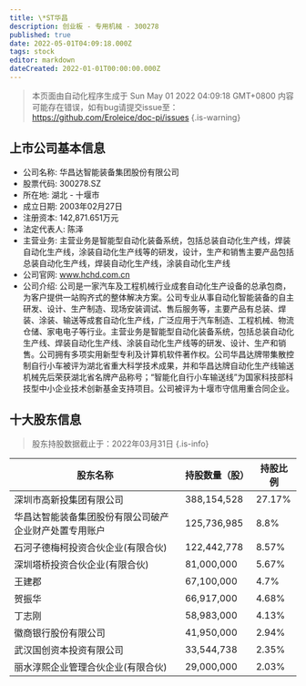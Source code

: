 ```yaml
---
title: \*ST华昌
description: 创业板 - 专用机械 - 300278
published: true
date: 2022-05-01T04:09:18.000Z
tags: stock
editor: markdown
dateCreated: 2022-01-01T00:00:00.000Z
---
```


> 本页面由自动化程序生成于 Sun May 01 2022 04:09:18 GMT+0800
> 内容可能存在错误，如有bug请提交issue至：https://github.com/Eroleice/doc-pi/issues
{.is-warning}

## 上市公司基本信息
- 公司名称: 华昌达智能装备集团股份有限公司
- 股票代码: 300278.SZ
- 所在地: 湖北 - 十堰市
- 成立日期: 2003年02月27日
- 注册资本: 142,871.651万元
- 法定代表人: 陈泽
- 主营业务: 主营业务是智能型自动化装备系统，包括总装自动化生产线，焊装自动化生产线，涂装自动化生产线等的研发，设计，生产和销售主要产品包括总装自动化生产线，焊装自动化生产线，涂装自动化生产线
- 公司官网: www.hchd.com.cn
- 公司介绍: 公司是一家汽车及工程机械行业成套自动化生产设备的总承包商，为客户提供一站购齐式的整体解决方案。公司专业从事自动化智能装备的自主研发、设计、生产制造、现场安装调试、售后服务等，主要产品有总装、焊装、涂装、输送等成套自动化生产线，广泛应用于汽车制造、工程机械、物流仓储、家电电子等行业。主营业务是智能型自动化装备系统，包括总装自动化生产线、焊装自动化生产线、涂装自动化生产线等的研发、设计、生产和销售。公司拥有多项实用新型专利及计算机软件著作权。公司华昌达牌带集散控制自行小车被评为湖北省重大科学技术成果，并和华昌达牌自动化生产线输送机械先后荣获湖北省名牌产品称号；“智能化自行小车输送线”为国家科技部科技型中小企业技术创新基金支持项目。公司被评为十堰市守信用重合同企业。


## 十大股东信息
> 股东持股数据截止于：2022年03月31日
{.is-info}

| 股东名称 | 持股数量（股） | 持股比例 |
| --- | --- | --- |
| 深圳市高新投集团有限公司 | 388,154,528 | 27.17% |
| 华昌达智能装备集团股份有限公司破产企业财产处置专用账户 | 125,736,985 | 8.8% |
| 石河子德梅柯投资合伙企业(有限合伙) | 122,442,778 | 8.57% |
| 深圳塔桥投资合伙企业(有限合伙) | 81,000,000 | 5.67% |
| 王建郡 | 67,100,000 | 4.7% |
| 贺振华 | 66,917,000 | 4.68% |
| 丁志刚 | 58,983,000 | 4.13% |
| 徽商银行股份有限公司 | 41,950,000 | 2.94% |
| 武汉国创资本投资有限公司 | 33,544,738 | 2.35% |
| 丽水淳熙企业管理合伙企业(有限合伙) | 29,000,000 | 2.03% |




